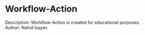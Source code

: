 # Workflow-Action
Description: Workflow-Action is created for educational purposes.</br>
Author: Nahid Isayev
